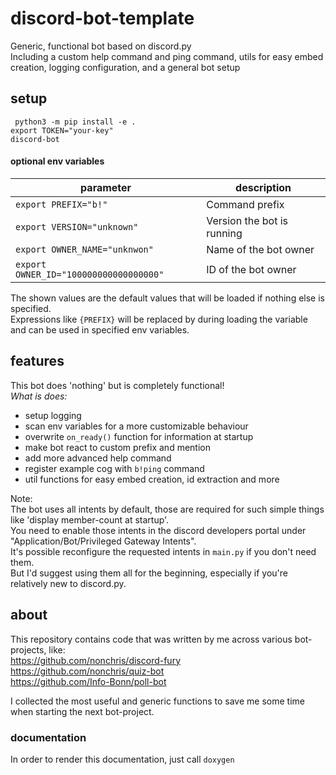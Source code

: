# discord-bot-template
Generic, functional bot based on discord.py  
Including a custom help command and ping command, utils for easy embed creation, logging configuration, and a general bot setup

## setup
` python3 -m pip install -e .`  
`export TOKEN="your-key"`  
`discord-bot`

#### optional env variables
| parameter |  description |
| ------ |  ------ |
| `export PREFIX="b!"`  | Command prefix |
| `export VERSION="unknown"` | Version the bot is running |
| `export OWNER_NAME="unknwon"` | Name of the bot owner |
| `export OWNER_ID="100000000000000000"` | ID of the bot owner |

The shown values are the default values that will be loaded if nothing else is specified.  
Expressions like `{PREFIX}` will be replaced by during loading the variable and can be used in specified env variables.  

## features
This bot does 'nothing' but is completely functional!  
_What is does:_  
* setup logging
* scan env variables for a more customizable behaviour
* overwrite `on_ready()` function for information at startup
* make bot react to custom prefix and mention
* add more advanced help command
* register example cog with `b!ping` command
* util functions for easy embed creation, id extraction and more

Note:  
The bot uses all intents by default, those are required for such simple things like 'display member-count at startup'.  
You need to enable those intents in the discord developers portal under "Application/Bot/Privileged Gateway Intents".  
It's possible reconfigure the requested intents in `main.py` if you don't need them.  
But I'd suggest using them all for the beginning, especially if you're relatively new to discord.py.

## about
This repository contains code that was written by me across various bot-projects, like:  
https://github.com/nonchris/discord-fury  
https://github.com/nonchris/quiz-bot  
https://github.com/Info-Bonn/poll-bot

I collected the most useful and generic functions to save me some time when starting the next bot-project.

### documentation
In order to render this documentation, just call `doxygen`
